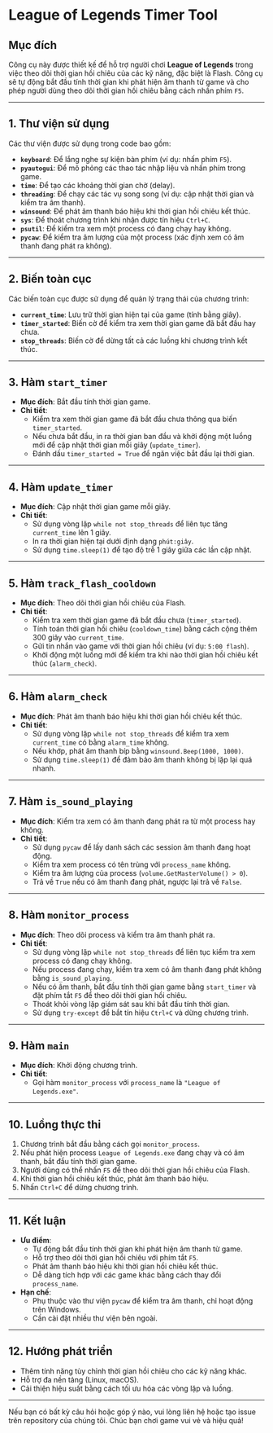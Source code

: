 # League of Legends Timer Tool

## Mục đích
Công cụ này được thiết kế để hỗ trợ người chơi **League of Legends** trong việc theo dõi thời gian hồi chiêu của các kỹ năng, đặc biệt là Flash. Công cụ sẽ tự động bắt đầu tính thời gian khi phát hiện âm thanh từ game và cho phép người dùng theo dõi thời gian hồi chiêu bằng cách nhấn phím `F5`.

---

## 1. Thư viện sử dụng
Các thư viện được sử dụng trong code bao gồm:
- **`keyboard`**: Để lắng nghe sự kiện bàn phím (ví dụ: nhấn phím `F5`).
- **`pyautogui`**: Để mô phỏng các thao tác nhập liệu và nhấn phím trong game.
- **`time`**: Để tạo các khoảng thời gian chờ (delay).
- **`threading`**: Để chạy các tác vụ song song (ví dụ: cập nhật thời gian và kiểm tra âm thanh).
- **`winsound`**: Để phát âm thanh báo hiệu khi thời gian hồi chiêu kết thúc.
- **`sys`**: Để thoát chương trình khi nhận được tín hiệu `Ctrl+C`.
- **`psutil`**: Để kiểm tra xem một process có đang chạy hay không.
- **`pycaw`**: Để kiểm tra âm lượng của một process (xác định xem có âm thanh đang phát ra không).

---

## 2. Biến toàn cục
Các biến toàn cục được sử dụng để quản lý trạng thái của chương trình:
- **`current_time`**: Lưu trữ thời gian hiện tại của game (tính bằng giây).
- **`timer_started`**: Biến cờ để kiểm tra xem thời gian game đã bắt đầu hay chưa.
- **`stop_threads`**: Biến cờ để dừng tất cả các luồng khi chương trình kết thúc.

---

## 3. Hàm `start_timer`
- **Mục đích**: Bắt đầu tính thời gian game.
- **Chi tiết**:
  - Kiểm tra xem thời gian game đã bắt đầu chưa thông qua biến `timer_started`.
  - Nếu chưa bắt đầu, in ra thời gian ban đầu và khởi động một luồng mới để cập nhật thời gian mỗi giây (`update_timer`).
  - Đánh dấu `timer_started = True` để ngăn việc bắt đầu lại thời gian.

---

## 4. Hàm `update_timer`
- **Mục đích**: Cập nhật thời gian game mỗi giây.
- **Chi tiết**:
  - Sử dụng vòng lặp `while not stop_threads` để liên tục tăng `current_time` lên 1 giây.
  - In ra thời gian hiện tại dưới định dạng `phút:giây`.
  - Sử dụng `time.sleep(1)` để tạo độ trễ 1 giây giữa các lần cập nhật.

---

## 5. Hàm `track_flash_cooldown`
- **Mục đích**: Theo dõi thời gian hồi chiêu của Flash.
- **Chi tiết**:
  - Kiểm tra xem thời gian game đã bắt đầu chưa (`timer_started`).
  - Tính toán thời gian hồi chiêu (`cooldown_time`) bằng cách cộng thêm 300 giây vào `current_time`.
  - Gửi tin nhắn vào game với thời gian hồi chiêu (ví dụ: `5:00 flash`).
  - Khởi động một luồng mới để kiểm tra khi nào thời gian hồi chiêu kết thúc (`alarm_check`).

---

## 6. Hàm `alarm_check`
- **Mục đích**: Phát âm thanh báo hiệu khi thời gian hồi chiêu kết thúc.
- **Chi tiết**:
  - Sử dụng vòng lặp `while not stop_threads` để kiểm tra xem `current_time` có bằng `alarm_time` không.
  - Nếu khớp, phát âm thanh bíp bằng `winsound.Beep(1000, 1000)`.
  - Sử dụng `time.sleep(1)` để đảm bảo âm thanh không bị lặp lại quá nhanh.

---

## 7. Hàm `is_sound_playing`
- **Mục đích**: Kiểm tra xem có âm thanh đang phát ra từ một process hay không.
- **Chi tiết**:
  - Sử dụng `pycaw` để lấy danh sách các session âm thanh đang hoạt động.
  - Kiểm tra xem process có tên trùng với `process_name` không.
  - Kiểm tra âm lượng của process (`volume.GetMasterVolume() > 0`).
  - Trả về `True` nếu có âm thanh đang phát, ngược lại trả về `False`.

---

## 8. Hàm `monitor_process`
- **Mục đích**: Theo dõi process và kiểm tra âm thanh phát ra.
- **Chi tiết**:
  - Sử dụng vòng lặp `while not stop_threads` để liên tục kiểm tra xem process có đang chạy không.
  - Nếu process đang chạy, kiểm tra xem có âm thanh đang phát không bằng `is_sound_playing`.
  - Nếu có âm thanh, bắt đầu tính thời gian game bằng `start_timer` và đặt phím tắt `F5` để theo dõi thời gian hồi chiêu.
  - Thoát khỏi vòng lặp giám sát sau khi bắt đầu tính thời gian.
  - Sử dụng `try-except` để bắt tín hiệu `Ctrl+C` và dừng chương trình.

---

## 9. Hàm `main`
- **Mục đích**: Khởi động chương trình.
- **Chi tiết**:
  - Gọi hàm `monitor_process` với `process_name` là `"League of Legends.exe"`.

---

## 10. Luồng thực thi
1. Chương trình bắt đầu bằng cách gọi `monitor_process`.
2. Nếu phát hiện process `League of Legends.exe` đang chạy và có âm thanh, bắt đầu tính thời gian game.
3. Người dùng có thể nhấn `F5` để theo dõi thời gian hồi chiêu của Flash.
4. Khi thời gian hồi chiêu kết thúc, phát âm thanh báo hiệu.
5. Nhấn `Ctrl+C` để dừng chương trình.

---

## 11. Kết luận
- **Ưu điểm**:
  - Tự động bắt đầu tính thời gian khi phát hiện âm thanh từ game.
  - Hỗ trợ theo dõi thời gian hồi chiêu với phím tắt `F5`.
  - Phát âm thanh báo hiệu khi thời gian hồi chiêu kết thúc.
  - Dễ dàng tích hợp với các game khác bằng cách thay đổi `process_name`.
- **Hạn chế**:
  - Phụ thuộc vào thư viện `pycaw` để kiểm tra âm thanh, chỉ hoạt động trên Windows.
  - Cần cài đặt nhiều thư viện bên ngoài.

---

## 12. Hướng phát triển
- Thêm tính năng tùy chỉnh thời gian hồi chiêu cho các kỹ năng khác.
- Hỗ trợ đa nền tảng (Linux, macOS).
- Cải thiện hiệu suất bằng cách tối ưu hóa các vòng lặp và luồng.

---

Nếu bạn có bất kỳ câu hỏi hoặc góp ý nào, vui lòng liên hệ hoặc tạo issue trên repository của chúng tôi. Chúc bạn chơi game vui vẻ và hiệu quả!
